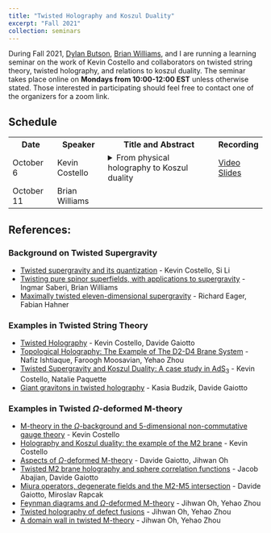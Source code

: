 ```yaml
---
title: "Twisted Holography and Koszul Duality"
excerpt: "Fall 2021"
collection: seminars
---
```


During Fall 2021, [Dylan Butson](http://www.math.toronto.edu/dbutson/), [Brian Williams](https://sites.google.com/view/brianrwilliams/home?authuser=0), and I are running a learning seminar on the work of Kevin Costello and collaborators on twisted string theory, twisted holography, and relations to koszul duality. The seminar takes place online on **Mondays from 10:00-12:00 EST** unless otherwise stated. Those interested in participating should feel free to contact one of the organizers for a zoom link.

## Schedule
<table rules=none>
  <tr>
    <th> Date </th>
    <th> Speaker </th>
    <th> Title and Abstract </th>
    <th> Recording </th>
  </tr>
  <tr>
    <td> October 6 </td>
    <td> Kevin Costello </td>
    <td><details><summary>From physical holography to Koszul duality</summary><br> 
      <p> Abstract: I will review how the physics statement of holography can be "twisted" to yield a statement that can be formulated mathematically.  I'll try to start at the beginning, and sketch the idea of twisting supersymmetric theories and supergravity, before moving on to trying to explain what holography looks like once you twist.</p></details></td>
    <td> <a href="https://ed-ac-uk.zoom.us/rec/share/lIt0jdJ0QXCOZkeBV3jrciQKAmV5otQMvMg6Q5dwICt8NawN6cfnINxTg86Ctb2k.Ib4TKzs8h0RLeNXt">Video</a> <br> <a href="https://sraghavendran.github.io/files/costello_slides.pdf">Slides</a></td>
  </tr>
  <tr>
    <td> October 11</td>
    <td> Brian Williams </td>
    <td></td>
    <td></td>
  </tr>
</table>

## References:

### Background on Twisted Supergravity
* [Twisted supergravity and its quantization](https://arxiv.org/abs/1606.00365) - Kevin Costello, Si Li
* [Twisting pure spinor superfields, with applications to supergravity](https://arxiv.org/abs/2106.15639) - Ingmar Saberi, Brian Williams
* [Maximally twisted eleven-dimensional supergravity](https://arxiv.org/abs/2106.15640) - Richard Eager, Fabian Hahner

### Examples in Twisted String Theory
* [Twisted Holography](https://arxiv.org/abs/1812.09257) - Kevin Costello, Davide Gaiotto
* [Topological Holography: The Example of The D2-D4 Brane System](https://arxiv.org/abs/1809.00372) - Nafiz Ishtiaque, Faroogh Moosavian, Yehao Zhou
* [Twisted Supergravity and Koszul Duality: A case study in $\mathrm{AdS_3}$](https://arxiv.org/abs/2001.02177) - Kevin Costello, Natalie Paquette
* [Giant gravitons in twisted holography](https://arxiv.org/abs/2106.14859) - Kasia Budzik, Davide Gaiotto

### Examples in Twisted $\Omega$-deformed M-theory
* [M-theory in the $\Omega$-background and 5-dimensional non-commutative gauge theory](https://arxiv.org/abs/1610.04144) - Kevin Costello
* [Holography and Koszul duality: the example of the M2 brane](https://arxiv.org/abs/1705.02500) - Kevin Costello
* [Aspects of $\Omega$-deformed M-theory](https://arxiv.org/abs/1907.06495) - Davide Gaiotto, Jihwan Oh
* [Twisted M2 brane holography and sphere correlation functions](https://arxiv.org/abs/2004.13810) - Jacob Abajian, Davide Gaiotto
* [Miura operators, degenerate fields and the M2-M5 intersection](https://arxiv.org/abs/2012.04118) - Davide Gaiotto, Miroslav Rapcak
* [Feynman diagrams and $\Omega$-deformed M-theory](https://arxiv.org/abs/2002.07343) - Jihwan Oh, Yehao Zhou
* [Twisted holography of defect fusions](https://arxiv.org/abs/2103.00963) - Jihwan Oh, Yehao Zhou
* [A domain wall in twisted M-theory](https://arxiv.org/abs/2105.09537) - Jihwan Oh, Yehao Zhou
